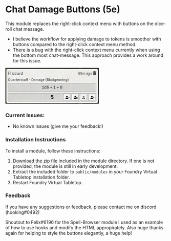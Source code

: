 # Chat Damage Buttons (5e)

This module replaces the right-click context menu with buttons on the dice-roll chat message. 
- I believe the workflow for applying damage to tokens is smoother with buttons compared to the right-click context menu method.
- There is a bug with the right-click context menu currently when using the bottom most chat-message. This approach provides a work around for this issue.

![example](preview.jpg)

### Current Issues:
- No known issues (give me your feedback!)

### Installation Instructions

To install a module, follow these instructions:

1. [Download the zip file](https://gitlab.com/hooking/foundry-vtt---chat-damage-buttons/raw/master/chatdamagebuttons5e.zip) included in the module directory. If one is not provided, the module is still in early development.
2. Extract the included folder to `public/modules` in your Foundry Virtual Tabletop installation folder.
3. Restart Foundry Virtual Tabletop.  

### Feedback

If you have any suggestions or feedback, please contact me on discord (hooking#0492)

Shoutout to Felix#6196 for the Spell-Browser module I used as an example of how to use hooks and modify the HTML appropirately. Also huge thanks again for helping to style the buttons elegantly, a huge help!